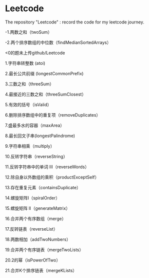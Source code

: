 # Leetcode
The repository "Leetcode" : record the code for my leetcode journey.

-1.两数之和（twoSum）

-2.两个排序数组的中位数（findMedianSortedArrays）

<0的题未上传github/Leetcode

1.字符串转整数 (atoi)

2.最长公共前缀 (longestCommonPrefix)

3.三数之和（threeSum）

4.最接近的三数之和（threeSumClosest）

5.有效的括号（isValid）

6.删除排序数组中的重复项（removeDuplicates）

7.盛最多水的容器（maxArea）

8.最长回文子串(longestPalindrome)

9.字符串相乘（multiply）

10.反转字符串（reverseString）

11.反转字符串中的单词 III（reverseWords）

12.除自身以外数组的乘积（productExceptSelf）

13.存在重复元素（containsDuplicate）

14.螺旋矩阵Ⅰ（spiralOrder）

15.螺旋矩阵 Ⅱ（generateMatrix）

16.合并两个有序数组（merge）

17.反转链表（reverseList）

18.两数相加（addTwoNumbers）

19.合并两个有序链表（mergeTwoLists）

20.2的幂（isPowerOfTwo）

21.合并K个排序链表（mergeKLists）
